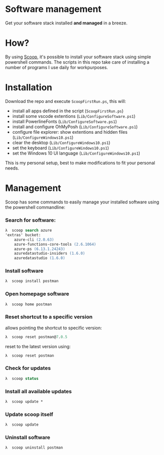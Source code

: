 # Software management

Get your software stack installed **and managed** in a breeze.

# How?

By using [Scoop](https://github.com/lukesampson/scoop), it's possible to install your software stack using simple powershell commands.
The scripts in this repo take care of installing a number of programs I use daily for workpurposes.

# Installation

Download the repo and execute `ScoopFirstRun.ps`, this will:
- install all apps defined in the script (`ScoopFirstRun.ps`)
- install some vscode extentions (`Lib/ConfigureSoftware.ps1`)
- install PowerlineFonts (`Lib/ConfigureSoftware.ps1`)
- install and configure OhMyPosh (`Lib/ConfigureSoftware.ps1`)
- configure file explorer: show extentions and hidden files (`Lib/ConfigureWindows10.ps1`)
- clear the desktop (`Lib/ConfigureWindows10.ps1`)
- set the keyboard (`Lib/ConfigureWindows10.ps1`)
- set the Windows 10 UI language (`Lib/ConfigureWindows10.ps1`)

This is my personal setup, best to make modifications to fit your personal needs.

# Management
Scoop has some commands to easily manage your installed software using the powershell commandline: 

### Search for software:
```ps
λ  scoop search azure
'extras' bucket:
    azure-cli (2.0.63)
    azure-functions-core-tools (2.6.1064)
    azure-ps (6.13.1.24243)
    azuredatastudio-insiders (1.6.0)
    azuredatastudio (1.6.0)
```

### Install software
```ps
λ  scoop install postman
```

### Open homepage software
```ps
λ  scoop home postman
```

### Reset shortcut to a specific version
allows pointing the shortcut to specific version:
```ps
λ  scoop reset postman@7.0.5
```
reset to the latest version using:
```ps
λ  scoop reset postman
```

### Check for updates
```ps
λ  scoop status
```

### Install all available updates
```ps
λ  scoop update *
```

### Update scoop itself
```ps
λ  scoop update
```

### Uninstall software
```ps
λ  scoop uninstall postman
```